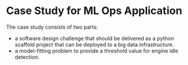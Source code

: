 # Case Study for ML Ops Application

The case study consists of two parts:
* a software design challenge that should be delivered as a python scaffold project that can be deployed to a big data infrastructure.
* a model-fitting problem to provide a threshold value for engine idle detection.
